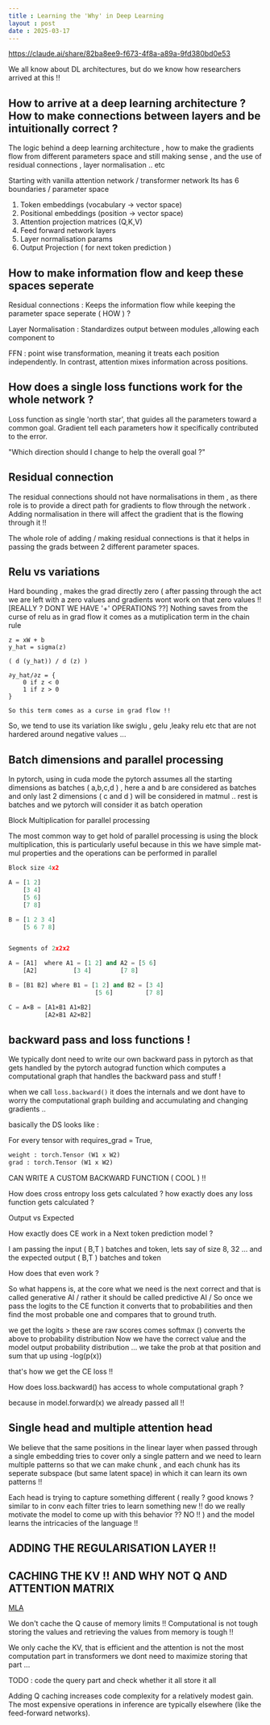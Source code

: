```yaml
---
title : Learning the 'Why' in Deep Learning 
layout : post
date : 2025-03-17
---
```


https://claude.ai/share/82ba8ee9-f673-4f8a-a89a-9fd380bd0e53 

We all know about DL architectures, but do we know how researchers arrived at this !! 

## How to arrive at a deep learning architecture ? How to make connections between layers and be intuitionally correct ? 

The logic behind a deep learning architecture , how to make the gradients flow from different parameters space and still making sense , and the use of residual connections , layer normalisation .. etc 

Starting with vanilla attention network / transformer network 
Its has 6 boundaries / parameter space

1. Token embeddings (vocabulary → vector space)
2. Positional embeddings (position → vector space)
3. Attention projection matrices (Q,K,V)
4. Feed forward network layers
5. Layer normalisation params
6. Output Projection ( for next token prediction )

## How to make information flow and keep these spaces seperate 

Residual connections : Keeps the information flow while keeping the parameter space seperate ( HOW ) ? 

Layer Normalisation : Standardizes output between modules ,allowing each component to 

FFN : point wise transformation, meaning it treats each position independently. In contrast, attention mixes information across positions. 


## How does a single loss functions work for the whole network ?    

Loss function as single 'north star', that guides all the parameters toward a common goal. Gradient tell each parameters how it specifically contributed to the error. 


"Which direction should I change to help the overall goal ?"


## Residual connection 

The residual connections should not have normalisations in them , as there role is to provide a direct path for gradients to flow through the network . 
Adding normalisation in there will affect the gradient that is the flowing through it !!

The whole role of adding / making residual connections is that it helps in passing the grads between 2 different parameter spaces. 


## Relu vs variations 
Hard bounding , makes the grad directly zero ( after passing through the act we are left with a zero values and gradients wont work on that zero values !! [REALLY ? DONT WE HAVE '+' OPERATIONS ??] Nothing saves from the curse of relu as in grad flow it comes as a mutiplication term in the chain rule 

```
z = xW + b
y_hat = sigma(z)
      
( d (y_hat)) / d (z) )

∂y_hat/∂z = {
    0 if z < 0
    1 if z > 0
}

So this term comes as a curse in grad flow !!
```

So, we tend to use its variation like swiglu , gelu ,leaky relu etc 
that are not hardered around negative values ... 

## Batch dimensions and parallel processing 

In pytorch, using in cuda mode
the pytorch assumes all the starting dimensions as batches ( a,b,c,d ) , here a and b are considered as batches and only last 2 dimensions ( c and d ) will be considered in matmul .. rest is batches and we pytorch will consider it as batch operation 


Block Multiplication for parallel processing 

The most common way to get hold of parallel processing is using the block multiplication, this is particularly useful because in this we have simple mat-mul properties and the operations can be performed in parallel


```python
Block size 4x2

A = [1 2]
    [3 4]
    [5 6]
    [7 8]

B = [1 2 3 4]
    [5 6 7 8]


Segments of 2x2x2

A = [A1]  where A1 = [1 2] and A2 = [5 6]
    [A2]          [3 4]        [7 8]

B = [B1 B2] where B1 = [1 2] and B2 = [3 4]
                        [5 6]         [7 8]

C = A×B = [A1×B1 A1×B2]
          [A2×B1 A2×B2]

```


## backward pass and loss functions !

We typically dont need to write our own backward pass in pytorch as that gets handled by the pytorch autograd function which computes a computational graph that handles the backward pass and stuff !

when we call `loss.backward()` it does the internals and we dont have to worry the computational graph building and accumulating and changing gradients .. 

basically the DS looks like :

For every tensor with requires_grad = True, 

```python 
weight : torch.Tensor (W1 x W2)
grad : torch.Tensor (W1 x W2)
```

CAN WRITE A CUSTOM BACKWARD FUNCTION ( COOL ) !! 


How does cross entropy loss gets calculated ? how exactly does any loss function gets calculated ? 

Output vs Expected 

How exactly does CE work in a Next token prediction model ?  

I am passing the input ( B,T ) batches and token, lets say of size 8, 32 ... 
and the expected output ( B,T ) batches and token

How does that even work ? 

So what happens is, at the core what we need is the next correct and that is called generative AI / rather it should be called predictive AI / 
So once we pass the logits to the CE function it converts that to probabilities and then find the most probable one and compares that to ground truth. 

we get the logits > these are raw scores
comes softmax () converts the above to probability distribution 
Now we have the correct value and the model output probability distribution ... 
we take the prob at that position and sum that up using -log(p(x))

that's how we get the CE loss !! 

How does loss.backward() has access to whole computational graph ?

because in model.forward(x) we already passed all !!
 
## Single head and multiple attention head 

We believe that the same positions in the linear layer when passed through a single embedding tries to cover only a single pattern and we need to learn multiple patterns so that we can make chunk , and each chunk has its seperate subspace (but same latent space) in which it can learn its own patterns !! 


Each head is trying to capture something different ( really ? good knows ? similar to in conv each filter tries to learn something new !! do we really motivate the model to come up with this behavior ?? NO !! ) and the model learns the intricacies of the language !!


## ADDING THE REGULARISATION LAYER !!



## CACHING THE KV !! AND WHY NOT Q AND ATTENTION MATRIX 
[MLA](https://planetbanatt.net/articles/mla.html)


We don't cache the Q cause of memory limits !! 
Computational is not tough storing the values and retrieving the values from memory is tough !! 

We only cache the KV, that is efficient and the attention is not the most computation part in transformers we dont need to maximize storing that part ... 


TODO : code the query part and check whether it all store it all  

Adding Q caching increases code complexity for a relatively modest gain. The most expensive operations in inference are typically elsewhere (like the feed-forward networks).







































